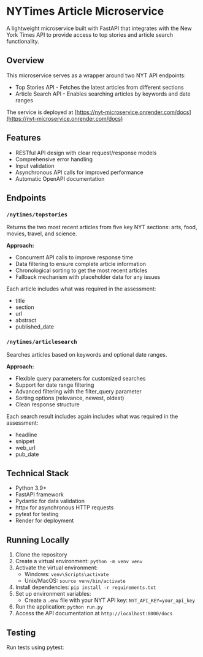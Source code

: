 # NYTimes Article Microservice

A lightweight microservice built with FastAPI that integrates with the New York Times API to provide access to top stories and article search functionality.

## Overview

This microservice serves as a wrapper around two NYT API endpoints:

- Top Stories API - Fetches the latest articles from different sections
- Article Search API - Enables searching articles by keywords and date ranges

The service is deployed at [https://nyt-microservice.onrender.com/docs](https://nyt-microservice.onrender.com/docs)

## Features

- RESTful API design with clear request/response models
- Comprehensive error handling
- Input validation
- Asynchronous API calls for improved performance
- Automatic OpenAPI documentation

## Endpoints

### `/nytimes/topstories`

Returns the two most recent articles from five key NYT sections: arts, food, movies, travel, and science.

**Approach:**

- Concurrent API calls to improve response time
- Data filtering to ensure complete article information
- Chronological sorting to get the most recent articles
- Fallback mechanism with placeholder data for any issues

Each article includes what was required in the assessment:

- title
- section
- url
- abstract
- published_date

### `/nytimes/articlesearch`

Searches articles based on keywords and optional date ranges.

**Approach:**

- Flexible query parameters for customized searches
- Support for date range filtering
- Advanced filtering with the filter_query parameter
- Sorting options (relevance, newest, oldest)
- Clean response structure

Each search result includes again includes what was required in the assessment:

- headline
- snippet
- web_url
- pub_date

## Technical Stack

- Python 3.9+
- FastAPI framework
- Pydantic for data validation
- httpx for asynchronous HTTP requests
- pytest for testing
- Render for deployment

## Running Locally

1. Clone the repository
2. Create a virtual environment: `python -m venv venv`
3. Activate the virtual environment:
   - Windows: `venv\Scripts\activate`
   - Unix/MacOS: `source venv/bin/activate`
4. Install dependencies: `pip install -r requirements.txt`
5. Set up environment variables:
   - Create a `.env` file with your NYT API key: `NYT_API_KEY=your_api_key`
6. Run the application: `python run.py`
7. Access the API documentation at `http://localhost:8000/docs`

## Testing

Run tests using pytest:
